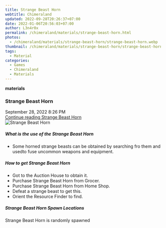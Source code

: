 ```yaml
---
title: Strange Beast Horn
webtitle: Chimeraland
updated: 2022-09-28T20:26:37+07:00
date: 2022-01-06T20:56:03+07:00
author: L3n4r0x
permalink: /chimeraland/materials/strange-beast-horn.html
photos:
  - /chimeraland/materials/strange-beast-horn/strange-beast-horn.webp
thumbnail: /chimeraland/materials/strange-beast-horn/strange-beast-horn.webp
tags:
  - Material
categories:
  - Games
  - Chimeraland
  - Materials
---
```


<section id="bootstrap-wrapper">
  <link
    rel="stylesheet"
    href="https://cdn.statically.io/gh/dimaslanjaka/Web-Manajemen/40ac3225/css/bootstrap-4.5-wrapper.css"
  />
  <div
    class="row g-0 border rounded overflow-hidden flex-md-row mb-4 shadow-sm position-relative"
  >
    <div class="col p-4 d-flex flex-column position-static">
      <strong class="d-inline-block mb-2 text-success">materials</strong>
      <h3 class="mb-0">Strange Beast Horn</h3>
      <div class="mb-1 text-muted">September 28, 2022 8:26 PM</div>
      <a href="#" class="stretched-link d-none"
        >Continue reading Strange Beast Horn</a
      >
    </div>
    <div class="col-auto d-none d-lg-block">
      <img
        src="/chimeraland/materials/strange-beast-horn/strange-beast-horn.webp"
        alt="Strange Beast Horn"
      />
    </div>
  </div>
  <div class="row">
    <div class="col-lg-6 col-12 mb-2">
      <div class="card">
        <div class="card-body">
          <h5 class="card-title">What is the use of the Strange Beast Horn</h5>
          <div class="card-text">
            <ul>
              <li>
                Some horned strange beasts can be obtained by searching fro them
                and usedto fuse uncommon weapons and equipment.
              </li>
            </ul>
          </div>
        </div>
      </div>
    </div>
    <div class="col-lg-6 col-12 mb-2">
      <div class="card">
        <div class="card-body">
          <h5 class="card-title">How to get Strange Beast Horn</h5>
          <div class="card-text">
            <ul>
              <li>Got to the Auction House to obtain it.</li>
              <li>Purchase Strange Beast Horn from Grocer.</li>
              <li>Purchase Strange Beast Horn from Home Shop.</li>
              <li>Defeat a strange beast to get this.</li>
              <li>Orient the Resource Finder to find.</li>
            </ul>
          </div>
        </div>
      </div>
    </div>
    <div class="col-12 mb-2">
      <h5>Strange Beast Horn Spawn Locations</h5>
      <p>Strange Beast Horn is randomly spawned</p>
    </div>
  </div>
</section>